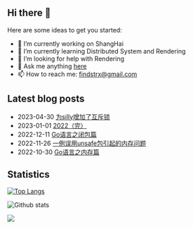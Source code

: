 ## Hi there 👋

Here are some ideas to get you started:

- 🔭 I’m currently working on ShangHai
- 🌱 I’m currently learning Distributed System and Rendering
- 🤔 I’m looking for help with Rendering
- 💬 Ask me anything [here](https://github.com/findstr/findstr/issues)
- 📫 How to reach me: findstrx@gmail.com

## Latest blog posts
- 2023-04-30 [为silly增加了互斥锁](https://blog.gotocoding.com/archives/1803)
- 2023-01-01 [2022（完）](https://blog.gotocoding.com/archives/1793)
- 2022-12-11 [Go语言之闭包篇](https://blog.gotocoding.com/archives/1786)
- 2022-11-26 [一例误用unsafe包引起的内存问题](https://blog.gotocoding.com/archives/1781)
- 2022-10-30 [Go语言之内存篇](https://blog.gotocoding.com/archives/1775)

## Statistics
[![Top Langs](https://github-readme-stats.vercel.app/api/top-langs/?username=findstr&layout=compact)](findstr)

![Github stats](https://github-readme-stats.vercel.app/api?username=findstr&show_icons=true&theme=radical)

![](https://visitor-badge.glitch.me/badge?page_id=findstr.findstr)

